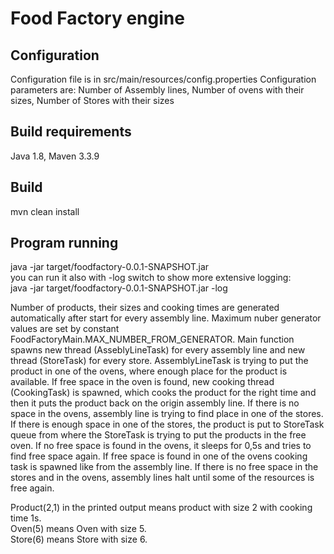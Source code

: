 # Food Factory engine

## Configuration
Configuration file is in src/main/resources/config.properties
Configuration parameters are: Number of Assembly lines, Number of ovens with their sizes, Number of Stores with their sizes

## Build requirements
Java 1.8, Maven 3.3.9

## Build
mvn clean install

## Program running
java -jar target/foodfactory-0.0.1-SNAPSHOT.jar  
you can run it also with -log switch to show more extensive logging:  
java -jar target/foodfactory-0.0.1-SNAPSHOT.jar -log

Number of products, their sizes and cooking times are generated automatically after start for every assembly line. Maximum nuber generator values are set by constant FoodFactoryMain.MAX_NUMBER_FROM_GENERATOR.
Main function spawns new thread (AsseblyLineTask) for every assembly line and new thread (StoreTask) for every store. AssemblyLineTask is trying to put the product in one of the ovens, where enough place for the product is available.
If free space in the oven is found, new cooking thread (CookingTask) is spawned, which cooks the product for the right time and then it puts the product back on the origin assembly line.
If there is no space in the ovens, assembly line is trying to find place in one of the stores. If there is enough space in one of the stores, the product is put to StoreTask queue from where the StoreTask is trying to put the products in the free oven.
If no free space is found in the ovens, it sleeps for 0,5s and tries to find free space again. If free space is found in one of the ovens cooking task is spawned like from the assembly line.
If there is no free space in the stores and in the ovens, assembly lines halt until some of the resources is free again.

Product(2,1) in the printed output means product with size 2 with cooking time 1s.  
Oven(5) means Oven with size 5.  
Store(6) means Store with size 6.  
